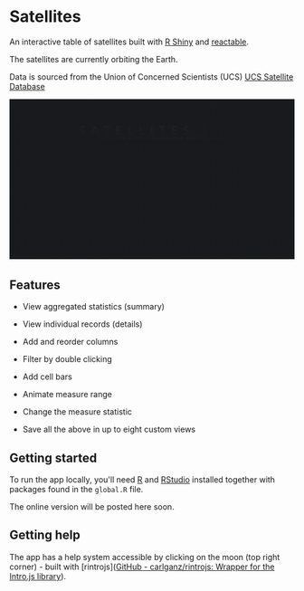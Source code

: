 # Satellites

An interactive table of satellites built with [R Shiny](https://github.com/rstudio/shiny) and [reactable](https://glin.github.io/reactable/).

The satellites are currently orbiting the Earth. 

Data is sourced from the Union of Concerned Scientists (UCS) [UCS Satellite Database](https://www.ucsusa.org/resources/satellite-database)

![](www/satellites.gif)

## Features

- View aggregated statistics (summary)

- View individual records (details)

- Add and reorder columns

- Filter by double clicking

- Add cell bars

- Animate measure range

- Change the measure statistic

- Save all the above in up to eight custom views

## Getting started

To run the app locally, you'll need [R](https://cran.r-project.org/) and [RStudio](https://www.rstudio.com/products/rstudio/) installed together with packages found in the `global.R` file.

The online version will be posted here soon.

## Getting help

The app has a help system accessible by clicking on the moon (top right corner) - built with [rintrojs]([GitHub - carlganz/rintrojs: Wrapper for the Intro.js library](https://github.com/carlganz/rintrojs)).
